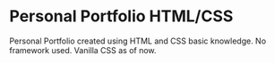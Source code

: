 # Personal Portfolio HTML/CSS
Personal Portfolio created using HTML and CSS basic knowledge.
No framework used. Vanilla CSS as of now.
